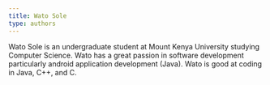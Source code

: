 ```yaml
---
title: Wato Sole
type: authors
---
```


Wato Sole is an undergraduate student at Mount Kenya University studying Computer Science. Wato has a great passion in software development particularly android application development (Java). Wato is good at coding in Java, C++, and C.
